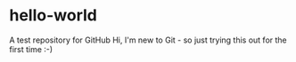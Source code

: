 # hello-world
A test repository for GitHub
Hi, I'm new to Git - so just trying this out for the first time :-)

